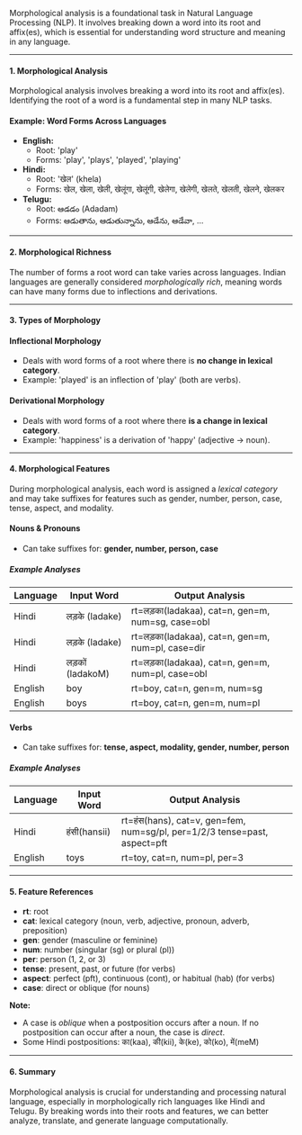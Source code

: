 Morphological analysis is a foundational task in Natural Language Processing (NLP). It involves breaking down a word into its root and affix(es), which is essential for understanding word structure and meaning in any language.

---

#### 1. Morphological Analysis

Morphological analysis involves breaking a word into its root and affix(es). Identifying the root of a word is a fundamental step in many NLP tasks.

#### Example: Word Forms Across Languages

- **English:**
  - Root: 'play'
  - Forms: 'play', 'plays', 'played', 'playing'
- **Hindi:**
  - Root: 'खेल' (khela)
  - Forms: खेल, खेला, खेली, खेलूंगा, खेलूंगी, खेलेगा, खेलेगी, खेलते, खेलती, खेलने, खेलकर
- **Telugu:**
  - Root: ఆడడం (Adadam)
  - Forms: ఆడుతాను, ఆడుతున్నాను, ఆడేను, ఆడేవా, ...

---

#### 2. Morphological Richness

The number of forms a root word can take varies across languages. Indian languages are generally considered _morphologically rich_, meaning words can have many forms due to inflections and derivations.

---

#### 3. Types of Morphology

#### **Inflectional Morphology**

- Deals with word forms of a root where there is **no change in lexical category**.
- Example: 'played' is an inflection of 'play' (both are verbs).

#### **Derivational Morphology**

- Deals with word forms of a root where there **is a change in lexical category**.
- Example: 'happiness' is a derivation of 'happy' (adjective → noun).

---

#### 4. Morphological Features

During morphological analysis, each word is assigned a _lexical category_ and may take suffixes for features such as gender, number, person, case, tense, aspect, and modality.

#### **Nouns & Pronouns**

- Can take suffixes for: **gender, number, person, case**

##### Example Analyses

| Language | Input Word       | Output Analysis                                   |
| -------- | ---------------- | ------------------------------------------------- |
| Hindi    | लड़के (ladake)    | rt=लड़का(ladakaa), cat=n, gen=m, num=sg, case=obl |
| Hindi    | लड़के (ladake)    | rt=लड़का(ladakaa), cat=n, gen=m, num=pl, case=dir |
| Hindi    | लड़कों (ladakoM) | rt=लड़का(ladakaa), cat=n, gen=m, num=pl, case=obl |
| English  | boy              | rt=boy, cat=n, gen=m, num=sg                      |
| English  | boys             | rt=boy, cat=n, gen=m, num=pl                      |

#### **Verbs**

- Can take suffixes for: **tense, aspect, modality, gender, number, person**

##### Example Analyses

| Language | Input Word   | Output Analysis                                                           |
| -------- | ------------ | ------------------------------------------------------------------------- |
| Hindi    | हंसी(hansii) | rt=हंस(hans), cat=v, gen=fem, num=sg/pl, per=1/2/3 tense=past, aspect=pft |
| English  | toys         | rt=toy, cat=n, num=pl, per=3                                              |

---

#### 5. Feature References

- **rt**: root
- **cat**: lexical category (noun, verb, adjective, pronoun, adverb, preposition)
- **gen**: gender (masculine or feminine)
- **num**: number (singular (sg) or plural (pl))
- **per**: person (1, 2, or 3)
- **tense**: present, past, or future (for verbs)
- **aspect**: perfect (pft), continuous (cont), or habitual (hab) (for verbs)
- **case**: direct or oblique (for nouns)

**Note:**

- A case is _oblique_ when a postposition occurs after a noun. If no postposition can occur after a noun, the case is _direct_.
- Some Hindi postpositions: का(kaa), की(kii), के(ke), को(ko), में(meM)

---

#### 6. Summary

Morphological analysis is crucial for understanding and processing natural language, especially in morphologically rich languages like Hindi and Telugu. By breaking words into their roots and features, we can better analyze, translate, and generate language computationally.
